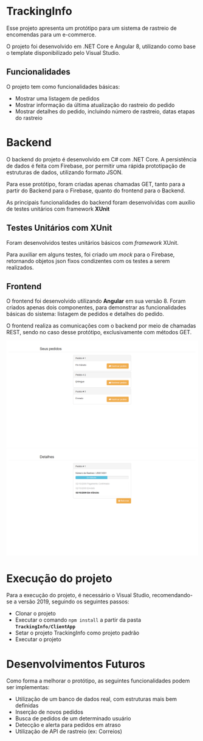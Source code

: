 # TrackingInfo

Esse projeto apresenta um protótipo para um sistema de rastreio de encomendas para um e-commerce.

O projeto foi desenvolvido em .NET Core e Angular 8, utilizando como base o template disponibilizado pelo Visual Studio.

## Funcionalidades
O projeto tem como funcionalidades básicas:

 - Mostrar uma listagem de pedidos
 - Mostrar informação da última atualização do rastreio do pedido
 - Mostrar detalhes do pedido, incluindo número de rastreio, datas etapas do rastreio

# Backend

O backend do projeto é desenvolvido em C# com .NET Core.
A persistência de dados é feita com Firebase, por permitir uma rápida prototipação de estruturas de dados, utilizando formato JSON.

Para esse protótipo, foram criadas apenas chamadas GET, tanto para a partir do Backend para o Firebase, quanto do frontend para o Backend.

As principais funcionalidades do backend foram desenvolvidas com auxílio de testes unitários com framework **XUnit**

## Testes Unitários com XUnit
Foram desenvolvidos testes unitários básicos com *framework* XUnit.

Para auxiliar em alguns testes, foi criado um *mock* para o Firebase, retornando objetos json fixos condizentes com os testes a serem realizados.

## Frontend
O frontend foi desenvolvido utilizando **Angular** em sua versão 8.
Foram criados apenas dois componentes, para demonstrar as funcionalidades básicas do sistema: listagem de pedidos e detalhes do pedido.

O frontend realiza as comunicações com o backend por meio de chamadas REST, sendo no caso desse protótipo, exclusivamente com métodos GET.

![Listagem de Pedidos](https://github.com/JorgeAndd/tracking-info/blob/master/TrackingInfo/Prints/print1.png?raw=true)
![Detalhes de Pedido](https://github.com/JorgeAndd/tracking-info/blob/master/TrackingInfo/Prints/print2.png?raw=true)

# Execução do projeto
Para a execução do projeto, é necessário o Visual Studio, recomendando-se a versão 2019, seguindo os seguintes passos:

 - Clonar o projeto
 - Executar o comando `npm install` a partir da pasta **`TrackingInfo/ClientApp`**
 - Setar o projeto TrackingInfo como projeto padrão
 - Executar o projeto

# Desenvolvimentos Futuros

Como forma a melhorar o protótipo, as seguintes funcionalidades podem ser implementas:

 - Utilização de um banco de dados real, com estruturas mais bem definidas
 - Inserção de novos pedidos
 - Busca de pedidos de um determinado usuário
 - Detecção e alerta para pedidos em atraso
 - Utilização de API de rastreio (ex: Correios)
